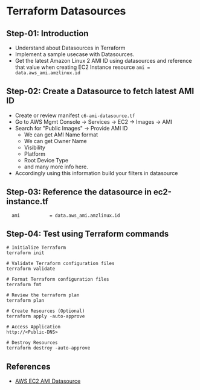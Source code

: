 # Terraform Datasources

## Step-01: Introduction
- Understand about Datasources in Terraform
- Implement a sample usecase with Datasources.
- Get the latest Amazon Linux 2 AMI ID using datasources and reference that value when creating EC2 Instance resource `ami = data.aws_ami.amzlinux.id`

## Step-02: Create a Datasource to fetch latest AMI ID
- Create or review manifest `c6-ami-datasource.tf`
- Go to AWS Mgmt Console -> Services -> EC2 -> Images -> AMI 
- Search for "Public Images" -> Provide AMI ID
  - We can get AMI Name format
  - We can get Owner Name
  - Visibility
  - Platform
  - Root Device Type
  - and many more info here. 
- Accordingly using this information build your filters in datasource

## Step-03: Reference the datasource in ec2-instance.tf
```
  ami           = data.aws_ami.amzlinux.id 
```

## Step-04: Test using Terraform commands
```
# Initialize Terraform
terraform init

# Validate Terraform configuration files
terraform validate

# Format Terraform configuration files
terraform fmt

# Review the terraform plan
terraform plan 

# Create Resources (Optional)
terraform apply -auto-approve

# Access Application
http://<Public-DNS>

# Destroy Resources
terraform destroy -auto-approve
```


## References
- [AWS EC2 AMI Datasource](https://registry.terraform.io/providers/hashicorp/aws/latest/docs/data-sources/ami)
